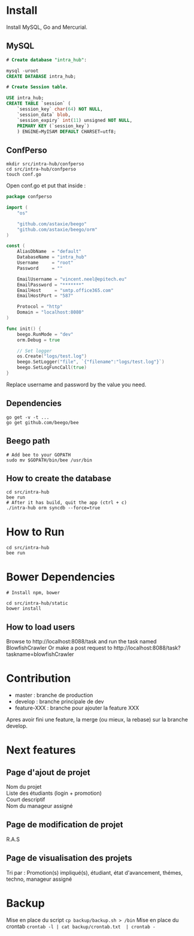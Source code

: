# Install

Install MySQL, Go and Mercurial.

## MySQL

``` sql
# Create database "intra_hub":

mysql -uroot
CREATE DATABASE intra_hub;

# Create Session table.

USE intra_hub;
CREATE TABLE `session` (
	`session_key` char(64) NOT NULL,
	`session_data` blob,
	`session_expiry` int(11) unsigned NOT NULL,
	PRIMARY KEY (`session_key`)
	) ENGINE=MyISAM DEFAULT CHARSET=utf8;
```

## ConfPerso

```
mkdir src/intra-hub/confperso
cd src/intra-hub/confperso
touch conf.go
```

Open conf.go et put that inside :

``` go
package confperso

import (
    "os"

    "github.com/astaxie/beego"
    "github.com/astaxie/beego/orm"
)

const (
	AliasDbName  = "default"
	DatabaseName = "intra_hub"
	Username     = "root"
	Password     = ""

	EmailUsername = "vincent.neel@epitech.eu"
	EmailPassword = "*******"
	EmailHost     = "smtp.office365.com"
	EmailHostPort = "587"

    Protocol = "http"
    Domain = "localhost:8080"
)

func init() {
	beego.RunMode = "dev"
    orm.Debug = true

    // Set logger
    os.Create("logs/test.log")
    beego.SetLogger("file", `{"filename":"logs/test.log"}`)
    beego.SetLogFuncCall(true)
}

```

Replace username and password by the value you need.  


## Dependencies

```
go get -v -t ...
go get github.com/beego/bee
```


## Beego path

```
# Add bee to your GOPATH
sudo mv $GOPATH/bin/bee /usr/bin
```

## How to create the database

```
cd src/intra-hub
bee run
# After it has build, quit the app (ctrl + c)
./intra-hub orm syncdb --force=true
```

# How to Run

```
cd src/intra-hub
bee run
```

# Bower Dependencies 

```
# Install npm, bower

cd src/intra-hub/static
bower install

```

## How to load users

Browse to http://localhost:8088/task and run the task named BlowfishCrawler
Or make a post request to http://localhost:8088/task?taskname=blowfishCrawler

# Contribution

- master : branche de production  
- develop : branche principale de dev
- feature-XXX : branche pour ajouter la feature XXX  

Apres avoir fini une feature, la merge (ou mieux, la rebase) sur la branche develop.

# Next features

## Page d'ajout de projet

Nom du projet  
Liste des étudiants (login + promotion)  
Court descriptif  
Nom du manageur assigné  

## Page de modification de projet

R.A.S

## Page de visualisation des projets

Tri par : Promotion(s) impliqué(s), étudiant, état d'avancement, thémes, techno, manageur assigné

# Backup

Mise en place du script
`cp backup/backup.sh > /bin`
Mise en place du crontab
`crontab -l | cat backup/crontab.txt  | crontab -`